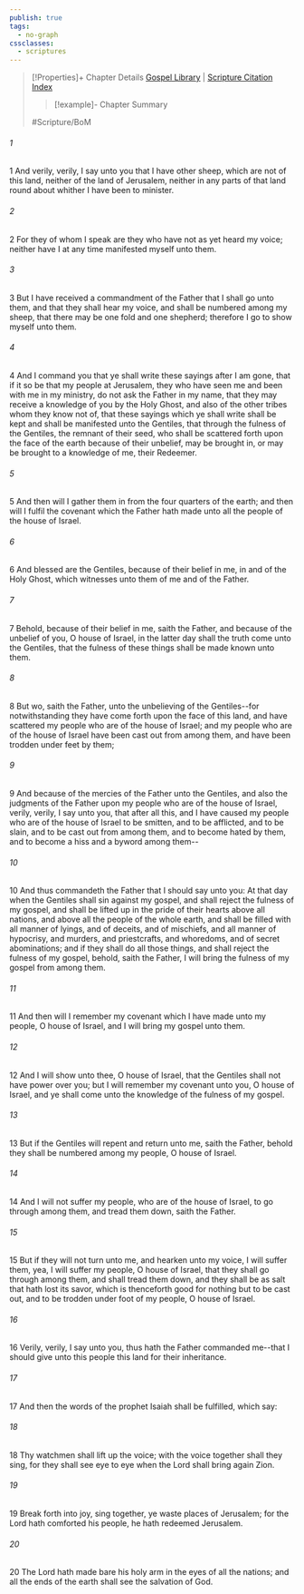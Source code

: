```yaml
---
publish: true
tags:
  - no-graph
cssclasses:
  - scriptures
---
```

>[!Properties]+ Chapter Details
>[Gospel Library](https://churchofjesuschrist.org/study/scriptures/bofm/3-ne/16?lang=eng)    |    [Scripture Citation Index](https://scriptures.byu.edu/#0d710::c0d710)
>>[!example]- Chapter Summary
>> 
> 
>
>#Scripture/BoM
###### 1
1 And verily, verily, I say unto you that I have other sheep, which are not of this land, neither of the land of Jerusalem, neither in any parts of that land round about whither I have been to minister.
###### 2
2 For they of whom I speak are they who have not as yet heard my voice; neither have I at any time manifested myself unto them.
###### 3
3 But I have received a commandment of the Father that I shall go unto them, and that they shall hear my voice, and shall be numbered among my sheep, that there may be one fold and one shepherd; therefore I go to show myself unto them.
###### 4
4 And I command you that ye shall write these sayings after I am gone, that if it so be that my people at Jerusalem, they who have seen me and been with me in my ministry, do not ask the Father in my name, that they may receive a knowledge of you by the Holy Ghost, and also of the other tribes whom they know not of, that these sayings which ye shall write shall be kept and shall be manifested unto the Gentiles, that through the fulness of the Gentiles, the remnant of their seed, who shall be scattered forth upon the face of the earth because of their unbelief, may be brought in, or may be brought to a knowledge of me, their Redeemer.
###### 5
5 And then will I gather them in from the four quarters of the earth; and then will I fulfil the covenant which the Father hath made unto all the people of the house of Israel.
###### 6
6 And blessed are the Gentiles, because of their belief in me, in and of the Holy Ghost, which witnesses unto them of me and of the Father.
###### 7
7 Behold, because of their belief in me, saith the Father, and because of the unbelief of you, O house of Israel, in the latter day shall the truth come unto the Gentiles, that the fulness of these things shall be made known unto them.
###### 8
8 But wo, saith the Father, unto the unbelieving of the Gentiles--for notwithstanding they have come forth upon the face of this land, and have scattered my people who are of the house of Israel; and my people who are of the house of Israel have been cast out from among them, and have been trodden under feet by them;
###### 9
9 And because of the mercies of the Father unto the Gentiles, and also the judgments of the Father upon my people who are of the house of Israel, verily, verily, I say unto you, that after all this, and I have caused my people who are of the house of Israel to be smitten, and to be afflicted, and to be slain, and to be cast out from among them, and to become hated by them, and to become a hiss and a byword among them--
###### 10
10 And thus commandeth the Father that I should say unto you: At that day when the Gentiles shall sin against my gospel, and shall reject the fulness of my gospel, and shall be lifted up in the pride of their hearts above all nations, and above all the people of the whole earth, and shall be filled with all manner of lyings, and of deceits, and of mischiefs, and all manner of hypocrisy, and murders, and priestcrafts, and whoredoms, and of secret abominations; and if they shall do all those things, and shall reject the fulness of my gospel, behold, saith the Father, I will bring the fulness of my gospel from among them.
###### 11
11 And then will I remember my covenant which I have made unto my people, O house of Israel, and I will bring my gospel unto them.
###### 12
12 And I will show unto thee, O house of Israel, that the Gentiles shall not have power over you; but I will remember my covenant unto you, O house of Israel, and ye shall come unto the knowledge of the fulness of my gospel.
###### 13
13 But if the Gentiles will repent and return unto me, saith the Father, behold they shall be numbered among my people, O house of Israel.
###### 14
14 And I will not suffer my people, who are of the house of Israel, to go through among them, and tread them down, saith the Father.
###### 15
15 But if they will not turn unto me, and hearken unto my voice, I will suffer them, yea, I will suffer my people, O house of Israel, that they shall go through among them, and shall tread them down, and they shall be as salt that hath lost its savor, which is thenceforth good for nothing but to be cast out, and to be trodden under foot of my people, O house of Israel.
###### 16
16 Verily, verily, I say unto you, thus hath the Father commanded me--that I should give unto this people this land for their inheritance.
###### 17
17 And then the words of the prophet Isaiah shall be fulfilled, which say:
###### 18
18 Thy watchmen shall lift up the voice; with the voice together shall they sing, for they shall see eye to eye when the Lord shall bring again Zion.
###### 19
19 Break forth into joy, sing together, ye waste places of Jerusalem; for the Lord hath comforted his people, he hath redeemed Jerusalem.
###### 20
20 The Lord hath made bare his holy arm in the eyes of all the nations; and all the ends of the earth shall see the salvation of God.
